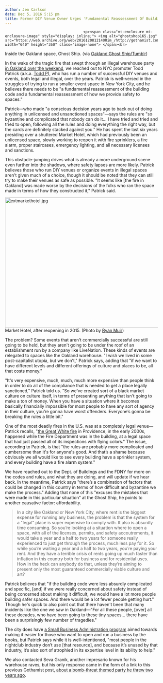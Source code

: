 ```yaml
---
author: Jen Carlson
date: Dec 5, 2016 5:15 pm
title: Former DIY Venue Owner Urges 'Fundamental Reassessment Of Building Code' To Prevent Oakland-Like Tragedies
---
```


	
										<p><span class="mt-enclosure mt-enclosure-image" style="display: inline;"> <img alt="ghostshop165.jpg" src="https://web.archive.org/web/20161208121400im_/http://gothamist.com/attachments/arts_jen/ghostshop165.jpg" width="640" height="360" class="image-none"> </span><br>
<span class="photo_caption">Inside the Oakland space, Ghost Ship. (via <a href="https://web.archive.org/web/20161208121400/http://www.oaklandghostship.com/">Oakland Ghost Ship/Tumblr</a>)</span></p>

<p>In the wake of the tragic fire that swept through an illegal warehouse party <a href="https://web.archive.org/web/20161208121400/http://sfist.com/tags/ghostshipfire">in Oakland over the weekend</a>, we reached out to NYC promoter Todd Patrick (a.k.a. <a href="https://web.archive.org/web/20161208121400/http://gothamist.com/tags/toddp">Todd P</a>), who has run a number of successful DIY venues and events, both legal and illegal, over the years. Patrick is well-versed in the struggles of trying to run a smaller event space in New York City, and he believes there needs to be &quot;a fundamental reassessment of the building code and a fundamental reassessment of how we provide safety to spaces.&quot; </p>

<p>Patrick&#x2014;who made &quot;a conscious decision years ago to back out of doing anything in unlicensed and unsanctioned spaces&quot;&#x2014;says the rules are &quot;so byzantine and complicated that nobody can do it... I have tried and tried and tried to open, following all the rules and doing everything the right way, but the cards are definitely stacked against you.&quot; He has spent the last six years presiding over a shuttered Market Hotel, which had previously been an unlicensed space, slowly working to reopen it with fire sprinklers, a fire alarm, proper staircases, emergency lighting, and all necessary licenses and sanctions.</p>

<p>This obstacle-jumping drives what is already a more underground scene even further into the shadows, where safety lapses are more likely. Patrick believes those who run DIY venues or organize events in illegal spaces aren&apos;t given much of a choice, though it should be noted that they can still try to make their venues as safe as possible. &quot;It seems like [the fire in Oakland] was made worse by the decisions of the folks who ran the space made in terms of how they constructed it,&quot; Patrick said.</p>

<p><span class="mt-enclosure mt-enclosure-image" style="display: inline;"> <img alt="extmarkethotel.jpg" src="https://web.archive.org/web/20161208121400im_/http://gothamist.com/attachments/arts_jen/extmarkethotel.jpg" width="640" height="428" class="image-none"> </span><br>
<span class="photo_caption">Market Hotel, after reopening in 2015. (Photo by <a href="https://web.archive.org/web/20161208121400/http://www.ryanmuir.com/">Ryan Muir</a>)</span></p>

<p>The problem? Some events that aren&apos;t commercially successful are still going to be held, but they aren&apos;t going to be under the roof of an establishment run by a company like LiveNation. These kinds of events are relegated to spaces like the Oakland warehouse. &quot;I wish we lived in some post-capitalist utopia, but we don&#x2019;t,&quot; Patrick says, adding that &quot;if we want to have different levels and different offerings of culture and places to be, all that costs money.&quot;</p>

<p>&quot;It&apos;s very expensive, much, much, much more expensive than people think in order to do all of the compliance that is needed to get a place legally sanctioned,&quot; Patrick told us. &quot;So we&apos;ve created sort of a black market culture on culture itself, in terms of presenting anything that isn&apos;t going to make a ton of money. When you have a situation where it becomes basically financially impossible for most people to have any sort of agency in their culture, you&#x2019;re gonna have worst offenders. Everyone&#x2019;s gonna be breaking the rules a little bit.&quot; </p>

<p>One of the most deadly fires in the U.S. was at a completely legal venue&#x2014;Patrick recalls, &quot;<a href="https://web.archive.org/web/20161208121400/https://en.wikipedia.org/wiki/The_Station_nightclub_fire">the Great White fire</a> in Providence, in the early 2000s, happened while the Fire Department was in the building, at a legal space that had just passed all of its inspections with flying colors.&quot; The issue, according to Patrick, is that &quot;the rules are probably more complicated and cumbersome than it&apos;s for anyone&apos;s good. And that&#x2019;s a shame because obviously we all would like to see every building have a sprinkler system, and every building have a fire alarm system.&quot;</p>

<p>We have reached out to the Dept. of Buildings and the FDNY for more on the codes and rules, and what they are doing, and will update if we hear back. In the meantime, Patrick says &quot;there&#x2019;s a combination of factors that could be changed in this country in terms of how difficult and byzantine we make the process.&quot; Adding that none of this &quot;excuses the mistakes that were made in this particular situation&quot; at the Ghost Ship, he points to another causative factor: affordability. </p>

<blockquote>In a city like Oakland or New York City, where rent is the biggest expense for running any business, the problem is that the system for a &quot;legal&quot; place is super expensive to comply with. It also is absurdly time consuming. So you&#x2019;re looking at a situation where to open a space, with all of the licenses, permits, and safety accoutrements, it would take a year and a half to two years for someone really experienced to just get through the process, much less pay for it. So while you&#x2019;re waiting a year and a half to two years, you&#x2019;re paying your rent. And they have a terrible crisis of rents going up much faster than inflation in this country both for business and for residential uses. How in the heck can anybody do that, unless they&#x2019;re aiming to present only the most guaranteed commercially viable culture and art?</blockquote>

<p>Patrick believes that &quot;if the building code were less absurdly complicated and specific, [and] if we were really concerned about safety instead of being concerned about making it difficult, we would have a lot more people building safer spaces. And there would be a lot fewer people getting hurt.&quot; Though he&apos;s quick to also point out that there haven&apos;t been that many incidents like the one we saw in Oakland&#x2014;&quot;For all these people, [over] all these decades, who have been going to these tiny spaces... there have been a surprisingly few number of tragedies.&quot;</p>

<p>The city does have <a href="https://web.archive.org/web/20161208121400/http://www.nyc.gov/html/sbs/html/business_acceleration/business_acceleration.shtml">a Small Business Administration program</a> aimed towards making it easier for those who want to open and run a business by the books, but Patrick says while it is well-intentioned, &quot;most people in the nightclub industry don&#x2019;t use [that resource], and because it&#x2019;s unused by that industry, it&#x2019;s also sort of atrophied in its expertise level in its ability to help.&quot;</p>

<p>We also contacted Seva Granik, another impresario known for his warehouse raves, but his only response came in the form of a link to this previous Gothamist post, <a href="https://web.archive.org/web/20161208121400/http://gothamist.com/2015/10/30/bomb_threat_halloween_party.php">about a bomb-threat themed party he threw two years ago</a>.</p>					
										
									
				